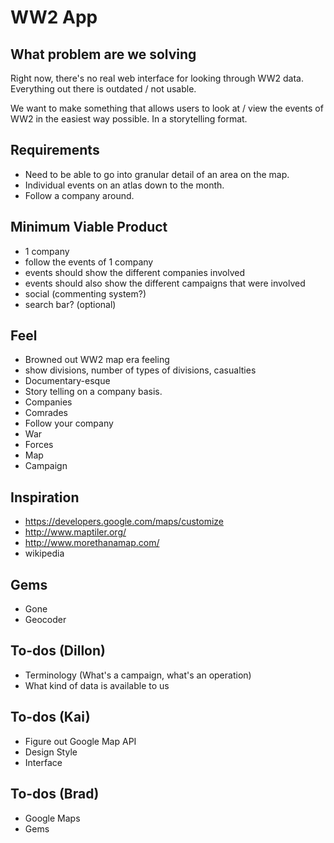 # WW2 App

## What problem are we solving
Right now, there's no real web interface for looking through WW2 data. Everything out there is outdated / not usable.

We want to make something that allows users to look at / view the events of WW2 in the easiest way possible. In a storytelling format.

## Requirements
* Need to be able to go into granular detail of an area on the map.
* Individual events on an atlas down to the month.
* Follow a company around.

## Minimum Viable Product
* 1 company
* follow the events of 1 company
* events should show the different companies involved
* events should also show the different campaigns that were involved
* social (commenting system?)
* search bar? (optional)

## Feel
* Browned out WW2 map era feeling
* show divisions, number of types of divisions, casualties
* Documentary-esque
* Story telling on a company basis.
* Companies
* Comrades
* Follow your company
* War
* Forces
* Map
* Campaign

## Inspiration
* https://developers.google.com/maps/customize
* http://www.maptiler.org/
* http://www.morethanamap.com/
* wikipedia

## Gems
* Gone
* Geocoder

## To-dos (Dillon)
* Terminology (What's a campaign, what's an operation)
* What kind of data is available to us

## To-dos (Kai)
* Figure out Google Map API
* Design Style
* Interface

## To-dos (Brad)
* Google Maps
* Gems
